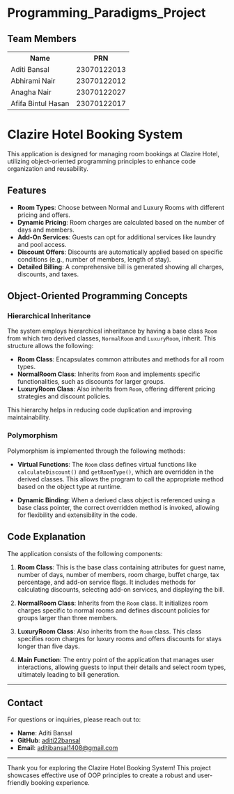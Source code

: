 # Programming_Paradigms_Project

## Team Members

<table>
  <tr>
    <th>Name</th>
    <th>PRN</th>
  </tr>
    <tr>
    <td>Aditi Bansal</td>
    <td>23070122013</td>
  </tr>
  <tr>
    <td>Abhirami Nair</td>
    <td>23070122012</td>
  </tr>
  <tr>
    <td>Anagha Nair</td>
    <td>23070122027</td>
  </tr>
    <tr>
    <td>Afifa Bintul Hasan</td>
    <td>23070122017</td>
  </tr>
</table>

# Clazire Hotel Booking System

This application is designed for managing room bookings at Clazire Hotel, utilizing object-oriented programming principles to enhance code organization and reusability.

## Features

- **Room Types**: Choose between Normal and Luxury Rooms with different pricing and offers.
- **Dynamic Pricing**: Room charges are calculated based on the number of days and members.
- **Add-On Services**: Guests can opt for additional services like laundry and pool access.
- **Discount Offers**: Discounts are automatically applied based on specific conditions (e.g., number of members, length of stay).
- **Detailed Billing**: A comprehensive bill is generated showing all charges, discounts, and taxes.

## Object-Oriented Programming Concepts

### Hierarchical Inheritance

The system employs hierarchical inheritance by having a base class `Room` from which two derived classes, `NormalRoom` and `LuxuryRoom`, inherit. This structure allows the following:

- **Room Class**: Encapsulates common attributes and methods for all room types.
- **NormalRoom Class**: Inherits from `Room` and implements specific functionalities, such as discounts for larger groups.
- **LuxuryRoom Class**: Also inherits from `Room`, offering different pricing strategies and discount policies.

This hierarchy helps in reducing code duplication and improving maintainability.

### Polymorphism

Polymorphism is implemented through the following methods:

- **Virtual Functions**: The `Room` class defines virtual functions like `calculateDiscount()` and `getRoomType()`, which are overridden in the derived classes. This allows the program to call the appropriate method based on the object type at runtime.
  
- **Dynamic Binding**: When a derived class object is referenced using a base class pointer, the correct overridden method is invoked, allowing for flexibility and extensibility in the code.

## Code Explanation

The application consists of the following components:

1. **Room Class**: This is the base class containing attributes for guest name, number of days, number of members, room charge, buffet charge, tax percentage, and add-on service flags. It includes methods for calculating discounts, selecting add-on services, and displaying the bill.

2. **NormalRoom Class**: Inherits from the `Room` class. It initializes room charges specific to normal rooms and defines discount policies for groups larger than three members.

3. **LuxuryRoom Class**: Also inherits from the `Room` class. This class specifies room charges for luxury rooms and offers discounts for stays longer than five days.

4. **Main Function**: The entry point of the application that manages user interactions, allowing guests to input their details and select room types, ultimately leading to bill generation.

---
## Contact

For questions or inquiries, please reach out to:

- **Name**: Aditi Bansal
- **GitHub**: [aditi22bansal](https://github.com/aditi22bansal)
- **Email**: [aditibansal1408@gmail.com](mailto:aditibansal1408@gmail.com)

---

Thank you for exploring the Clazire Hotel Booking System! This project showcases effective use of OOP principles to create a robust and user-friendly booking experience.

